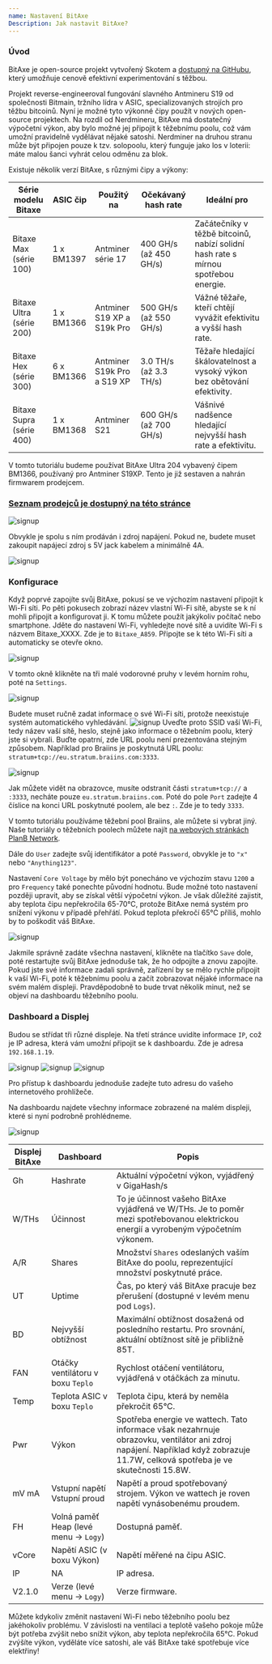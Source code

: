 ```yaml
---
name: Nastavení BitAxe
Description: Jak nastavit BitAxe?
---
```


### Úvod

BitAxe je open-source projekt vytvořený Skotem a [dostupný na GitHubu](https://github.com/skot/bitaxe), který umožňuje cenově efektivní experimentování s těžbou.

Projekt reverse-engineeroval fungování slavného Antmineru S19 od společnosti Bitmain, tržního lídra v ASIC, specializovaných strojích pro těžbu bitcoinů. Nyní je možné tyto výkonné čipy použít v nových open-source projektech. Na rozdíl od Nerdmineru, BitAxe má dostatečný výpočetní výkon, aby bylo možné jej připojit k těžebnímu poolu, což vám umožní pravidelně vydělávat nějaké satoshi. Nerdminer na druhou stranu může být připojen pouze k tzv. solopoolu, který funguje jako los v loterii: máte malou šanci vyhrát celou odměnu za blok.

Existuje několik verzí BitAxe, s různými čipy a výkony:

| Série modelu Bitaxe      | ASIC čip | Použitý na                  | Očekávaný hash rate         | Ideální pro                                                                                                 |
| ------------------------ | --------- | --------------------------- | --------------------------- | ---------------------------------------------------------------------------------------------------------- |
| Bitaxe Max (série 100)   | 1 x BM1397| Antminer série 17           | 400 GH/s (až 450 GH/s)      | Začátečníky v těžbě bitcoinů, nabízí solidní hash rate s mírnou spotřebou energie.                         |
| Bitaxe Ultra (série 200) | 1 x BM1366| Antminer S19 XP a S19k Pro  | 500 GH/s (až 550 GH/s)      | Vážné těžaře, kteří chtějí vyvážit efektivitu a vyšší hash rate.                                           |
| Bitaxe Hex (série 300)   | 6 x BM1366| Antminer S19k Pro a S19 XP  | 3.0 TH/s (až 3.3 TH/s)      | Těžaře hledající škálovatelnost a vysoký výkon bez obětování efektivity.                                   |
| Bitaxe Supra (série 400) | 1 x BM1368| Antminer S21                | 600 GH/s (až 700 GH/s)      | Vášnivé nadšence hledající nejvyšší hash rate a efektivitu.                                               |

V tomto tutoriálu budeme používat BitAxe Ultra 204 vybavený čipem BM1366, používaný pro Antminer S19XP. Tento je již sestaven a nahrán firmwarem prodejcem.

### [Seznam prodejců je dostupný na této stránce](https://bitaxe.org/legit.html)

![signup](assets/2.webp)

Obvykle je spolu s ním prodáván i zdroj napájení. Pokud ne, budete muset zakoupit napájecí zdroj s 5V jack kabelem a minimálně 4A.

![signup](assets/1.webp)

### Konfigurace
Když poprvé zapojíte svůj BitAxe, pokusí se ve výchozím nastavení připojit k Wi-Fi síti. Po pěti pokusech zobrazí název vlastní Wi-Fi sítě, abyste se k ní mohli připojit a konfigurovat ji.
K tomu můžete použít jakýkoliv počítač nebo smartphone. Jděte do nastavení Wi-Fi, vyhledejte nové sítě a uvidíte Wi-Fi s názvem Bitaxe_XXXX. Zde je to `Bitaxe_A859`. Připojte se k této Wi-Fi síti a automaticky se otevře okno.

![signup](assets/3.webp)

V tomto okně klikněte na tři malé vodorovné pruhy v levém horním rohu, poté na `Settings`.

![signup](assets/4.webp)

Budete muset ručně zadat informace o své Wi-Fi síti, protože neexistuje systém automatického vyhledávání.
![signup](assets/5.webp)
Uveďte proto SSID vaší Wi-Fi, tedy název vaší sítě, heslo, stejně jako informace o těžebním poolu, který jste si vybrali. Buďte opatrní, zde URL poolu není prezentována stejným způsobem. Například pro Braiins je poskytnutá URL poolu: `stratum+tcp://eu.stratum.braiins.com:3333`.

![signup](assets/6.webp)

Jak můžete vidět na obrazovce, musíte odstranit části `stratum+tcp://` a `:3333`, necháte pouze `eu.stratum.braiins.com`. Poté do pole `Port` zadejte 4 číslice na konci URL poskytnuté poolem, ale bez `:`. Zde je to tedy `3333`.

V tomto tutoriálu používáme těžební pool Braiins, ale můžete si vybrat jiný. Naše tutoriály o těžebních poolech můžete najít [na webových stránkách PlanB Network](https://planb.network/en/tutorials/mining).

Dále do `User` zadejte svůj identifikátor a poté `Password`, obvykle je to `"x"` nebo `"Anything123"`.

Nastavení `Core Voltage` by mělo být ponecháno ve výchozím stavu `1200` a pro `Frequency` také ponechte původní hodnotu. Bude možné toto nastavení později upravit, aby se získal větší výpočetní výkon. Je však důležité zajistit, aby teplota čipu nepřekročila 65-70°C, protože BitAxe nemá systém pro snížení výkonu v případě přehřátí. Pokud teplota překročí 65°C příliš, mohlo by to poškodit váš BitAxe.

![signup](assets/7.webp)

Jakmile správně zadáte všechna nastavení, klikněte na tlačítko `Save` dole, poté restartujte svůj BitAxe jednoduše tak, že ho odpojíte a znovu zapojíte.
Pokud jste své informace zadali správně, zařízení by se mělo rychle připojit k vaší Wi-Fi, poté k těžebnímu poolu a začít zobrazovat nějaké informace na svém malém displeji. Pravděpodobně to bude trvat několik minut, než se objeví na dashboardu těžebního poolu.
### Dashboard a Displej

Budou se střídat tři různé displeje. Na třetí stránce uvidíte informace `IP`, což je IP adresa, která vám umožní připojit se k dashboardu. Zde je adresa `192.168.1.19`.

![signup](assets/8.webp) ![signup](assets/9.webp) ![signup](assets/10.webp)

Pro přístup k dashboardu jednoduše zadejte tuto adresu do vašeho internetového prohlížeče.

Na dashboardu najdete všechny informace zobrazené na malém displeji, které si nyní podrobně prohlédneme.

![signup](assets/11.webp)

| Displej BitAxe | Dashboard                                   | Popis                                                                                                                                                                                                               |
| ------------- | ------------------------------------------- | ------------------------------------------------------------------------------------------------------------------------------------------------------------------------------------------------------------------------- |
| Gh            | Hashrate                                    | Aktuální výpočetní výkon, vyjádřený v GigaHash/s                                                                                                                                                                      |
| W/THs         | Účinnost                                    | To je účinnost vašeho BitAxe vyjádřená ve W/THs. Je to poměr mezi spotřebovanou elektrickou energií a vyrobeným výpočetním výkonem.                                                                          |
| A/R           | Shares                                      | Množství `Shares` odeslaných vaším BitAxe do poolu, reprezentující množství poskytnuté práce.                                                                                                                          |
| UT            | Uptime                                      | Čas, po který váš BitAxe pracuje bez přerušení (dostupné v levém menu pod `Logs`).                                                                                                                |
| BD            | Nejvyšší obtížnost                          | Maximální obtížnost dosažená od posledního restartu. Pro srovnání, aktuální obtížnost sítě je přibližně 85T.                                                                                                               |
| FAN           | Otáčky ventilátoru v boxu `Teplo`           | Rychlost otáčení ventilátoru, vyjádřená v otáčkách za minutu.                                                                                                                                                             |
| Temp          | Teplota ASIC v boxu `Teplo`                 | Teplota čipu, která by neměla překročit 65°C.                                                                                                                                                                             |
| Pwr           | Výkon                                        | Spotřeba energie ve wattech. Tato informace však nezahrnuje obrazovku, ventilátor ani zdroj napájení. Například když zobrazuje 11.7W, celková spotřeba je ve skutečnosti 15.8W.                                           |
| mV mA         | Vstupní napětí Vstupní proud                | Napětí a proud spotřebovaný strojem. Výkon ve wattech je roven napětí vynásobenému proudem.                                                                                                                               |
| FH            | Volná paměť Heap (levé menu -> `Logy`)      | Dostupná paměť.                                                                                                                                                                                                           |
| vCore         | Napětí ASIC (v boxu Výkon)                  | Napětí měřené na čipu ASIC.                                                                                                                                                                                               |
| IP            | NA                                           | IP adresa.                                                                                                                                                                                                                |
| V2.1.0        | Verze (levé menu -> `Logy`)                  | Verze firmware.                                                                                                                                                                                                           |
Můžete kdykoliv změnit nastavení Wi-Fi nebo těžebního poolu bez jakéhokoliv problému.
V závislosti na ventilaci a teplotě vašeho pokoje může být potřeba zvýšit nebo snížit výkon, aby teplota nepřekročila 65°C. Pokud zvýšíte výkon, vyděláte více satoshi, ale váš BitAxe také spotřebuje více elektřiny!